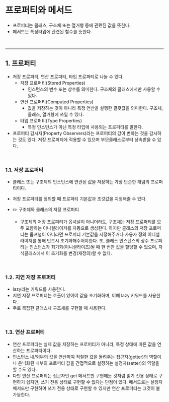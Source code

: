 # 프로퍼티와 메서드
- 프로퍼티는 클래스, 구조체 또는 열거형 등에 관련된 값을 뜻한다.
- 메서드는 특정타입에 관련된 함수를 뜻한다.

<br/>

-------------

## 1. 프로퍼티
- 저장 프로퍼티, 연산 프로퍼티, 타입 프로퍼티로 나눌 수 있다.
   - 저장 프로퍼티(Stored Properties)
      - 인스턴스의 변수 또는 상수를 의미한다. 구조체와 클래스에서만 사용할 수 있다.
   - 연산 프로퍼티(Computed Properties)
      - 값을 저장하는 것이 아니라 특정 연산을 실행한 결괏값을 의미한다. 구조체, 클래스, 열거형에 쓰일 수 있다.
   - 타입 프로퍼티(Type Properties)
      - 특정 인스턴스가 아닌 특정 타입에 사용되는 프로퍼티를 말한다.
- 프로퍼티 감시자(Property Observers)라는 프로퍼티의 값이 변하는 것을 감시하는 것도 있다. 저장 프로퍼티에 적용할 수 있으며 부모클래스로부터 상속받을 수 있다.

<br/>

### 1.1. 저장 프로퍼티
- 클래스 또는 구조체의 인스턴스에 연관된 값을 저장하는 가장 단순한 개념의 프로퍼티이다.
- 저장 프로퍼티를 정의할 때 프로퍼티 기본값과 초깃값을 지정해줄 수 있다.

-  ✏️ 구조체와 클래스의 저장 프로퍼티
   - 구조체의 저장 프로퍼티가 옵셔널이 아니더라도, 구조체는 저장 프로퍼티를 모두 포함하는 이니셜라이저를 자동으로 생성한다. 하지만 클래스의 저장 프로퍼티는 옵셔널이 아니라면 프로퍼티 기본값을 지정해주거나 사용자 정의 이니셜라이저를 통해 반드시 초기화해주어야한다. 또, 클래스 인스턴스의 상수 프로퍼티는 인스턴스가 최기화(이니셜라이즈)될 때 한 번만 값을 할당할 수 있으며, 자식클래스에서 이 초기화를 변경(재정의)할 수 없다.

<br/>

### 1.2. 지연 저장 프로퍼티
- lazy라는 키워드를 사용한다.
- 지연 저장 프로퍼티는 호출이 있어야 값을 초기화하며, 이때 lazy 키워드를 사용한다.
- 주로 복잡한 클래스나 구조체를 구현할 때 사용한다.

<br/>

### 1.3. 연산 프로퍼티
- 연산 프로퍼티는 실제 값을 저장하는 프로퍼티가 아니라, 특정 상태에 따른 값을 연산하는 프로퍼티이다.
- 인스턴스 내/외부의 값을 연산하여 적절한 값을 돌려주는 접근자(getter)의 역할이나 은닉화된 내부의 프로퍼티 값을 간접적으로 설정하는 설정자(setter)의 역할을 할 수도 있다.
- 다만 연산 프로퍼티는 접근자인 get 메서드만 구현해둔 것처럼 읽기 전용 상태로 구현하기 쉽지만, 쓰기 전용 상태로 구현할 수 없다는 단점이 있다. 메서드로는 설정자 메서드만 구현하여 쓰기 전용 상태로 구현할 수 있지만 연산 프로퍼티는 그것이 불가능한다.
